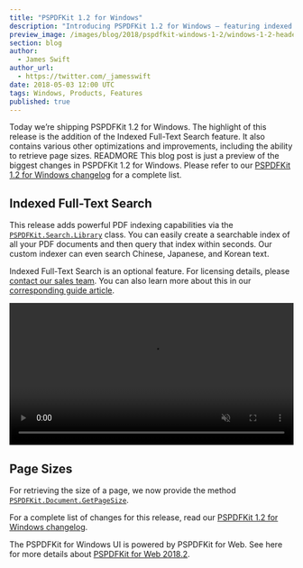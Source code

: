 ```yaml
---
title: "PSPDFKit 1.2 for Windows"
description: "Introducing PSPDFKit 1.2 for Windows — featuring indexed full-text search, a new API for page sizes and an improved catalog."
preview_image: /images/blog/2018/pspdfkit-windows-1-2/windows-1-2-header.png
section: blog
author:
  - James Swift
author_url:
  - https://twitter.com/_jamesswift
date: 2018-05-03 12:00 UTC
tags: Windows, Products, Features
published: true
---
```


Today we’re shipping PSPDFKit 1.2 for Windows. The highlight of this release is the addition of the Indexed Full-Text Search feature. It also contains various other optimizations and improvements, including the ability to retrieve page sizes. READMORE This blog post is just a preview of the biggest changes in PSPDFKit 1.2 for Windows. Please refer to our [PSPDFKit 1.2 for Windows changelog][] for a complete list.

## Indexed Full-Text Search

This release adds powerful PDF indexing capabilities via the [`PSPDFKit.Search.Library`][] class. You can easily create a searchable index of all your PDF documents and then query that index within seconds. Our custom indexer can even search Chinese, Japanese, and Korean text.

Indexed Full-Text Search is an optional feature. For licensing details, please [contact our sales team](mailto:sales@pspdfkit.com). You can also learn more about this in our [corresponding guide article][].

<video src="/images/blog/2018/pspdfkit-windows-1-2/indexed-full-text-search.mp4" width="100%" loop muted playsinline data-controller="video" data-video-autoplay="true"></video>

## Page Sizes

For retrieving the size of a page, we now provide the method [`PSPDFKit.Document.GetPageSize`][].

For a complete list of changes for this release, read our [PSPDFKit 1.2 for Windows changelog][].

The PSPDFKit for Windows UI is powered by PSPDFKit for Web. See here for more details about [PSPDFKit for Web 2018.2][].

[`PSPDFKit.Search.Library`]: https://pspdfkit.com/api/windows/PSPDFKit/PSPDFKit.Search.Library.html
[corresponding guide article]: https://pspdfkit.com/guides/windows/current/features/indexed-full-text-search/
[contact our sales team]: sales@pspdfkit.com
[PSPDFKit 1.2 for Windows changelog]: https://pspdfkit.com/changelog/windows/#1.2.0
[PSPDFKit for Web 2018.2]: https://pspdfkit.com/blog/2018/pspdfkit-web-2018-2/
[`PSPDFKit.Document.GetPageSize`]: https://pspdfkit.com/api/windows/PSPDFKit/PSPDFKit.Pdf.Document.html
